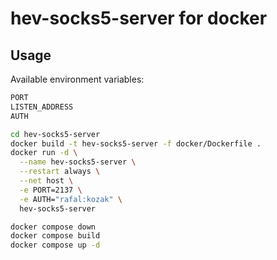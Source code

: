 # hev-socks5-server for docker

## Usage

Available environment variables:
```bash
PORT
LISTEN_ADDRESS
AUTH
```

```bash
cd hev-socks5-server
docker build -t hev-socks5-server -f docker/Dockerfile .
docker run -d \
  --name hev-socks5-server \
  --restart always \
  --net host \
  -e PORT=2137 \
  -e AUTH="rafal:kozak" \
  hev-socks5-server
```

```bash
docker compose down
docker compose build
docker compose up -d

```